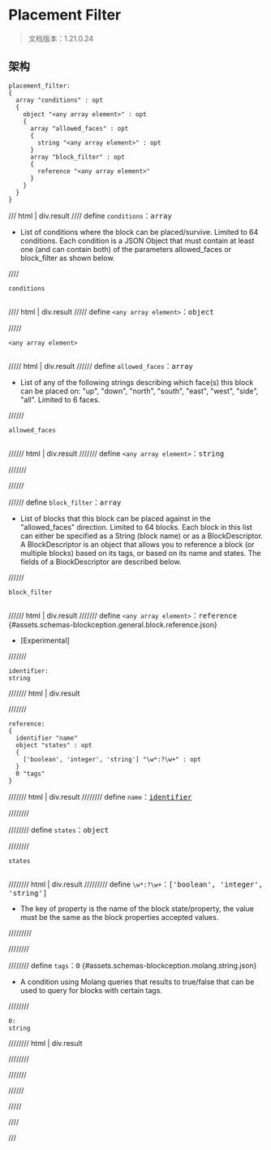 # Placement Filter

> 文档版本：1.21.0.24



## 架构

```mcschema
placement_filter:
{
  array "conditions" : opt
  {
    object "<any array element>" : opt
    {
      array "allowed_faces" : opt
      {
        string "<any array element>" : opt
      }
      array "block_filter" : opt
      {
        reference "<any array element>"
      }
    }
  }
}

```

/// html | div.result
//// define
`conditions`：<samp>array</samp>

- List of conditions where the block can be placed/survive. Limited to 64 conditions. Each condition is a JSON Object that must contain at least one (and can contain both) of the parameters allowed_faces or block_filter as shown below.


////

<div class="language-text highlight"><span class="filename"><code>conditions</code></span><pre id="__code_1"><span></span></pre></div>

//// html | div.result
///// define
`<any array element>`：<samp>object</samp>


/////

<div class="language-text highlight"><span class="filename"><code>&lt;any array element&gt;</code></span><pre id="__code_1"><span></span></pre></div>

///// html | div.result
////// define
`allowed_faces`：<samp>array</samp>

- List of any of the following strings describing which face(s) this block can be placed on: "up", "down", "north", "south", "east", "west", "side", "all". Limited to 6 faces.


//////

<div class="language-text highlight"><span class="filename"><code>allowed_faces</code></span><pre id="__code_1"><span></span></pre></div>

////// html | div.result
/////// define
`<any array element>`：<samp>string</samp>


///////


//////


////// define
`block_filter`：<samp>array</samp>

- List of blocks that this block can be placed against in the "allowed_faces" direction. Limited to 64 blocks. Each block in this list can either be specified as a String (block name) or as a BlockDescriptor. A BlockDescriptor is an object that allows you to reference a block (or multiple blocks) based on its tags, or based on its name and states. The fields of a BlockDescriptor are described below.


//////

<div class="language-text highlight"><span class="filename"><code>block_filter</code></span><pre id="__code_1"><span></span></pre></div>

////// html | div.result
/////// define
`<any array element>`：<samp>reference</samp> {#assets.schemas-blockception.general.block.reference.json}

- [Experimental]


///////

```mcschema
identifier:
string

```

/////// html | div.result

///////



```mcschema
reference:
{
  identifier "name"
  object "states" : opt
  {
    ['boolean', 'integer', 'string'] "\w*:?\w+" : opt
  }
  0 "tags"
}

```

/////// html | div.result
//////// define
`name`：<samp>[identifier](#assets.schemas-blockception.general.block.identifier.json)</samp>


////////


//////// define
`states`：<samp>object</samp>


////////

<div class="language-text highlight"><span class="filename"><code>states</code></span><pre id="__code_1"><span></span></pre></div>

//////// html | div.result
///////// define
`\w*:?\w+`：<samp>['boolean', 'integer', 'string']</samp>

- The key of property is the name of the block state/property, the value must be the same as the block properties accepted values.


/////////


////////


//////// define
`tags`：<samp>0</samp> {#assets.schemas-blockception.molang.string.json}

- A condition using Molang queries that results to true/false that can be used to query for blocks with certain tags.


////////

```mcschema
0:
string

```

//////// html | div.result

////////



///////




//////


/////


////


///

